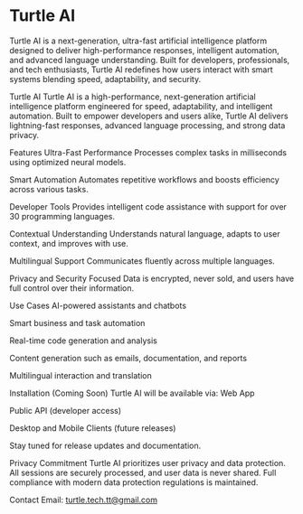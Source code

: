 # Turtle AI
Turtle AI is a next-generation, ultra-fast artificial intelligence platform designed to deliver high-performance responses, intelligent automation, and advanced language understanding. Built for developers, professionals, and tech enthusiasts, Turtle AI redefines how users interact with smart systems blending speed, adaptability, and security.


Turtle AI
 Turtle AI is a high-performance, next-generation artificial intelligence platform engineered for speed, adaptability, and intelligent automation. Built to empower developers and users alike, Turtle AI delivers lightning-fast responses, advanced language processing, and strong data privacy.

Features
Ultra-Fast Performance
 Processes complex tasks in milliseconds using optimized neural models.


Smart Automation
 Automates repetitive workflows and boosts efficiency across various tasks.


Developer Tools
 Provides intelligent code assistance with support for over 30 programming languages.


Contextual Understanding
 Understands natural language, adapts to user context, and improves with use.


Multilingual Support
 Communicates fluently across multiple languages.


Privacy and Security Focused
 Data is encrypted, never sold, and users have full control over their information.



Use Cases
AI-powered assistants and chatbots


Smart business and task automation


Real-time code generation and analysis


Content generation such as emails, documentation, and reports


Multilingual interaction and translation



Installation (Coming Soon)
Turtle AI will be available via:
Web App


Public API (developer access)


Desktop and Mobile Clients (future releases)


Stay tuned for release updates and documentation.

Privacy Commitment
Turtle AI prioritizes user privacy and data protection. All sessions are securely processed, and user data is never shared. Full compliance with modern data protection regulations is maintained.

Contact
Email: turtle.tech.tt@gmail.com
